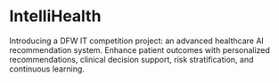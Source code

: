 # IntelliHealth
Introducing a DFW IT competition project: an advanced healthcare AI recommendation system. Enhance patient outcomes with personalized recommendations, clinical decision support, risk stratification, and continuous learning.
